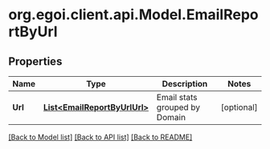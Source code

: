 
# org.egoi.client.api.Model.EmailReportByUrl

## Properties

Name | Type | Description | Notes
------------ | ------------- | ------------- | -------------
**Url** | [**List&lt;EmailReportByUrlUrl&gt;**](EmailReportByUrlUrl.md) | Email stats grouped by Domain | [optional] 

[[Back to Model list]](../README.md#documentation-for-models)
[[Back to API list]](../README.md#documentation-for-api-endpoints)
[[Back to README]](../README.md)

